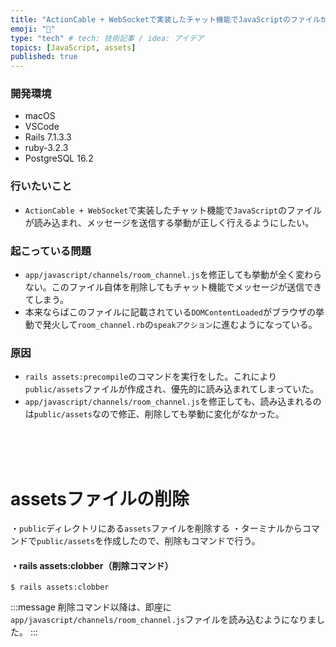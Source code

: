```yaml
---
title: "ActionCable + WebSocketで実装したチャット機能でJavaScriptのファイルが読み込まれない問題"
emoji: "💬"
type: "tech" # tech: 技術記事 / idea: アイデア
topics: [JavaScript, assets]
published: true
---
```

### 開発環境
- macOS
- VSCode
- Rails 7.1.3.3
- ruby-3.2.3
- PostgreSQL 16.2
### 行いたいこと
- `ActionCable + WebSocket`で実装したチャット機能で`JavaScript`のファイルが読み込まれ、メッセージを送信する挙動が正しく行えるようにしたい。

### 起こっている問題
- `app/javascript/channels/room_channel.js`を修正しても挙動が全く変わらない。このファイル自体を削除してもチャット機能でメッセージが送信できてしまう。
- 本来ならばこのファイルに記載されている`DOMContentLoaded`がブラウザの挙動で発火して`room_channel.rb`の`speakアクション`に進むようになっている。


### 原因
- `rails assets:precompile`のコマンドを実行をした。これにより`public/assets`ファイルが作成され、優先的に読み込まれてしまっていた。
- `app/javascript/channels/room_channel.js`を修正しても、読み込まれるのは`public/assets`なので修正、削除しても挙動に変化がなかった。
<br>
<br>
<br>

# assetsファイルの削除
・`public`ディレクトリにある`assets`ファイルを削除する
・ターミナルからコマンドで`public/assets`を作成したので、削除もコマンドで行う。


#### ・rails assets:clobber（削除コマンド）
```
$ rails assets:clobber
```

:::message
削除コマンド以降は、即座に`app/javascript/channels/room_channel.js`ファイルを読み込むようになりました。
:::